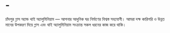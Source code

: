 # -
চাঁদপুর গ্লাস অ্যান্ড থাই অ্যালুমিনিয়াম — আপনার আধুনিক ঘর নির্মাণের বিশ্বস্ত সহযোগী। আমরা দক্ষ কারিগরি ও উন্নত মানের উপকরণ দিয়ে গ্লাস এবং থাই অ্যালুমিনিয়াম সংক্রান্ত সকল ধরনের কাজ করে থাকি।
